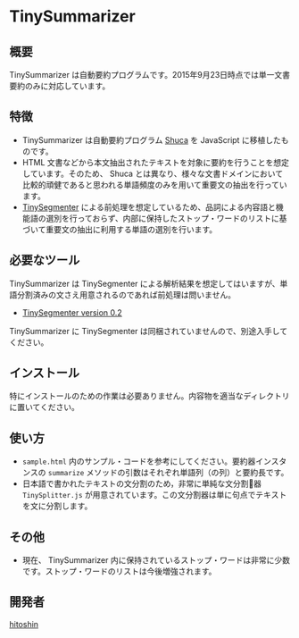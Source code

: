 TinySummarizer
====

## 概要
TinySummarizer は自動要約プログラムです。2015年9月23日時点では単一文書要約のみに対応しています。

## 特徴
* TinySummarizer は自動要約プログラム [Shuca](https://github.com/hitoshin/shuca) を JavaScript に移植したものです。
* HTML 文書などから本文抽出されたテキストを対象に要約を行うことを想定しています。そのため、 Shuca とは異なり、様々な文書ドメインにおいて比較的頑健であると思われる単語頻度のみを用いて重要文の抽出を行っています。
* [TinySegmenter](http://chasen.org/~taku/software/TinySegmenter/) による前処理を想定しているため、品詞による内容語と機能語の選別を行っておらず、内部に保持したストップ・ワードのリストに基づいて重要文の抽出に利用する単語の選別を行います。

## 必要なツール
TinySummarizer は TinySegmenter による解析結果を想定してはいますが、単語分割済みの文さえ用意されるのであれば前処理は問いません。

* [TinySegmenter version 0.2](http://chasen.org/~taku/software/TinySegmenter/)

TinySummarizer に TinySegmenter は同梱されていませんので、別途入手してください。

## インストール
特にインストールのための作業は必要ありません。内容物を適当なディレクトリに置いてください。

## 使い方
* `sample.html` 内のサンプル・コードを参考にしてください。要約器インスタンスの `summarize` メソッドの引数はそれぞれ単語列（の列）と要約長です。
* 日本語で書かれたテキストの文分割のため，非常に単純な文分割器 `TinySplitter.js` が用意されています。この文分割器は単に句点でテキストを文に分割します。

## その他
* 現在、 TinySummarizer 内に保持されているストップ・ワードは非常に少数です。ストップ・ワードのリストは今後増強されます。

## 開発者
[hitoshin](https://github.com/hitoshin)

